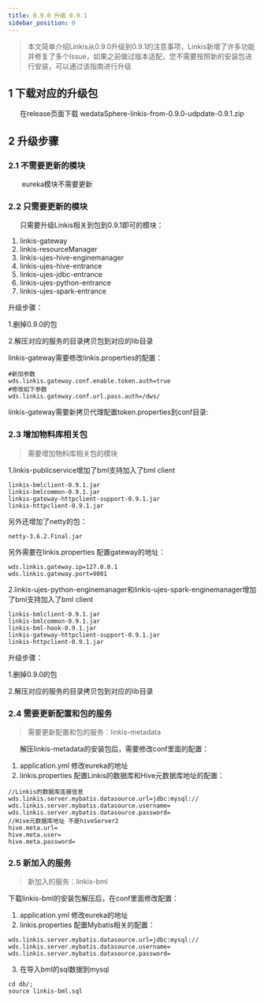 ```yaml
---
title: 0.9.0 升级 0.9.1
sidebar_position: 0
---
```

> 本文简单介绍Linkis从0.9.0升级到0.9.1的注意事项，Linkis新增了许多功能并修复了多个Issue，如果之前做过版本适配，您不需要按照新的安装包进行安装，可以通过该指南进行升级

## 1 下载对应的升级包

&nbsp;&nbsp;&nbsp;&nbsp;&nbsp;&nbsp;在release页面下载 wedataSphere-linkis-from-0.9.0-udpdate-0.9.1.zip

## 2 升级步骤

### 2.1 不需要更新的模块

&nbsp;&nbsp;&nbsp;&nbsp;&nbsp;&nbsp;
eureka模块不需要更新

### 2.2 只需要更新的模块

&nbsp;&nbsp;&nbsp;&nbsp;&nbsp;&nbsp;只需要升级Linkis相关到包到0.9.1即可的模块：

1. linkis-gateway
2. linkis-resourceManager
3. linkis-ujes-hive-enginemanager
4. linkis-ujes-hive-entrance
5. linkis-ujes-jdbc-entrance
6. linkis-ujes-python-entrance
7. linkis-ujes-spark-entrance

升级步骤：

1.删掉0.9.0的包  

2.解压对应的服务的目录拷贝包到对应的lib目录

linkis-gateway需要修改linkis.properties的配置：

```
#新加参数
wds.linkis.gateway.conf.enable.token.auth=true
#修改如下参数
wds.linkis.gateway.conf.url.pass.auth=/dws/
```

linkis-gateway需要新拷贝代理配置token.properties到conf目录:

### 2.3 增加物料库相关包

>需要增加物料库相关包的模块

1.linkis-publicservice增加了bml支持加入了bml client

```
linkis-bmlclient-0.9.1.jar
linkis-bmlcommon-0.9.1.jar
linkis-gateway-httpclient-support-0.9.1.jar
linkis-httpclient-0.9.1.jar
```

另外还增加了netty的包：

```
netty-3.6.2.Final.jar
```

另外需要在linkis.properties 配置gateway的地址：

```
wds.linkis.gateway.ip=127.0.0.1
wds.linkis.gateway.port=9001
```

2.linkis-ujes-python-enginemanager和linkis-ujes-spark-enginemanager增加了bml支持加入了bml client

```
linkis-bmlclient-0.9.1.jar
linkis-bmlcommon-0.9.1.jar
linkis-bml-hook-0.9.1.jar
linkis-gateway-httpclient-support-0.9.1.jar
linkis-httpclient-0.9.1.jar
```

升级步骤：

1.删掉0.9.0的包

2.解压对应的服务的目录拷贝包到对应的lib目录

### 2.4 需要更新配置和包的服务

>需要更新配置和包的服务：linkis-metadata

&nbsp;&nbsp;&nbsp;&nbsp;&nbsp;&nbsp;解压linkis-metadata的安装包后，需要修改conf里面的配置：

1. application.yml 修改eureka的地址
2. linkis.properties 配置Linkis的数据库和Hive元数据库地址的配置：

```
//Linkis的数据库连接信息
wds.linkis.server.mybatis.datasource.url=jdbc:mysql://
wds.linkis.server.mybatis.datasource.username=
wds.linkis.server.mybatis.datasource.password=
//Hive元数据库地址 不是hiveServer2
hive.meta.url=
hive.meta.user=
hive.meta.password=
```

### 2.5 新加入的服务

 > 新加入的服务：linkis-bml

下载linkis-bml的安装包解压后，在conf里面修改配置：

1. application.yml 修改eureka的地址
2. linkis.properties 配置Mybatis相关的配置：

```
wds.linkis.server.mybatis.datasource.url=jdbc:mysql://
wds.linkis.server.mybatis.datasource.username=
wds.linkis.server.mybatis.datasource.password=
```

3. 在导入bml的sql数据到mysql

```
cd db/;
source linkis-bml.sql
```
